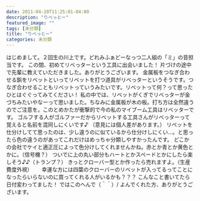 ```yaml
---
date: 2011-04-28T11:25:01-04:00
description: "りべっとー"
featured_image: ""
tags: [未分類]
title: "りべっとー"
categories: 未分類
---
```


はじめまして。２回生の川上です。どれみふぁどーなっつ二人組の「ミ」の音担当です。
この間、初めてリべっターという工具に出会いました！
片づけの途中で先輩に教えていただきました。ありがとうございます。
金属板をつなぎ合わせる鋲をリベットといってリベットを打つ道具がリべっターというそうです。つなぎ合わせることもリベットっていうみたいです。リベットって何？って思ったひとはぐぐってみてください！
私の中では、リベットがくぎでリべっターが金づちみたいやなーって思いました。ちなみに金属板が木の板。打ち方は全然違うのでご注意を。このとめかたが衝撃的で今の私のマイブーム工具はリベッターです。
ゴルフする人がゴルファーだからリベットする工具さんがリべっターって覚えると名前を混同しにくいです♪
（意見には個人差があります。）
リベットを仕分けしてて思ったのは、少し違うのに似ているから仕分けしにくい…。と思ったら色の違うのがあってこれだけはめっちゃ分類しやすかったんです。
どこかの会社でケイと適正圧によって色分けしてくれませんかね。赤とか青とか黄色とかに。（信号機？）
ついでに上の丸い部分もハートとかスペードとかにしたら楽しそう♪♪（トランプ？）
きっとクローバー型とか作ったら売れますよ。（生産費度外視）　　
幸運な方には四葉のクローバーのリベットが入ってるってことになったらいらないのに買ってくれる人がいるかも？？？
こんなこと書いてたら日付変わってました！
ではこのへんで（＾＾）/
よんでくれた方、ありがとうございます。
